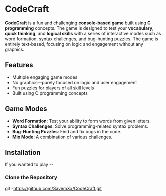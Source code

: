 # CodeCraft 

**CodeCraft** is a fun and challenging **console-based game** built using **C programming** concepts. The game is designed to test your **vocabulary**, **quick thinking**, and **logical skills** with a series of interactive modes such as word formation, syntax challenges, and bug-hunting puzzles. The game is entirely text-based, focusing on logic and engagement without any graphics.

## Features

- Multiple engaging game modes
- No graphics—purely focused on logic and user engagement
- Fun puzzles for players of all skill levels
- Built using C programming concepts

## Game Modes

- **Word Formation**: Test your ability to form words from given letters.
- **Syntax Challenges**: Solve programming-related syntax problems.
- **Bug-Hunting Puzzles**: Find and fix bugs in the code.
- **Mix Mode**: A combination of various challenges.
  
## Installation

If you wanted to play --
### Clone the Repository

git  -https://github.com/SayemXx/CodeCraft.git

